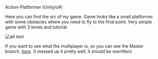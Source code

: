 Action-Platformer (Unity/c#)

Here you can find the src of my game. Game looks like a small platformer with some obstacles where you need to fly to the final point. Very simple game with 3 levels and tutorial.

![alt text](https://cloud.githubusercontent.com/assets/10260469/25074592/9d2bf998-2307-11e7-91d5-f9128005ab82.jpg)

If you want to see what the multiplayer is, so you can see the Master branch.
<a class="github-button" href="https://github.com/Pepsi4/Multiplayer-Action-Platformer" data-icon="octicon-eye" data-size="large" aria-label="Watch ntkme/github-buttons on GitHub">*here*</a>. (I messed up it pretty well, it should be rewritten)
